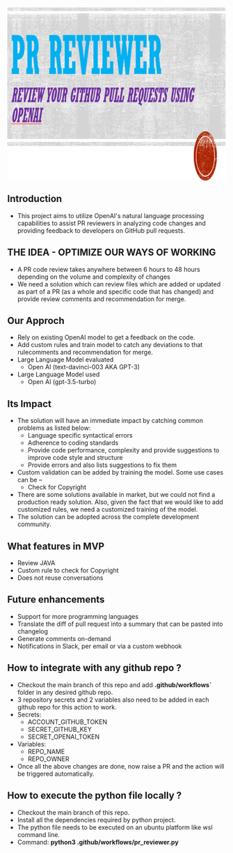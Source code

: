 <img align="center" height="400" src="https://github.com/Raghav-Bajaj/My-Programs/blob/main/pic1111.png"/>

## Introduction
- This project aims to utilize OpenAI's natural language processing capabilities to assist PR reviewers in analyzing code changes and providing feedback to developers on GitHub pull requests.

## THE IDEA - OPTIMIZE OUR WAYS OF WORKING
- A PR code review takes anywhere between 6 hours to 48 hours depending on the volume and complexity of changes
- We need a solution which can review files which are added or updated as part of a PR (as a whole and specific code that has changed) and provide review comments and recommendation for merge.

## Our Approch 
- Rely on existing OpenAI model to get a feedback on the code.
- Add custom rules and train model to catch any deviations to that rulecomments and recommendation for merge.
- Large Language Model evaluated
  - Open AI (text-davinci-003 AKA GPT-3)
- Large Language Model used
  - Open AI (gpt-3.5-turbo)
 
 ## Its Impact
 - The solution will have an immediate impact by catching common problems as listed below:
   - Language specific syntactical errors
   - Adherence to coding standards
   - Provide code performance, complexity and provide suggestions to improve code style and structure
   - Provide errors and also lists suggestions to fix them
 - Custom validation can be added by training the model. Some use cases can be –
   - Check for Copyright
 - There are some solutions available in market, but we could not find a production ready solution. Also, given the fact that we would like to add customized rules, we need a customized training of the model.
- The solution can be adopted across the complete development community.

## What features in MVP 
- Review JAVA
- Custom rule to check for Copyright
- Does not reuse conversations

## Future enhancements
- Support for more programming languages
- Translate the diff of pull request into a summary that can be pasted into changelog
- Generate comments on-demand
- Notifications in Slack, per email or via a custom webhook

## How to integrate with any github repo ?
- Checkout the main branch of this repo and add **.github/workflows`** folder in any desired github repo.
- 3 repository secrets and 2 variables also need to be added in each github repo for this action to work.
 - Secrets:
	- ACCOUNT_GITHUB_TOKEN
	- SECRET_GITHUB_KEY
	- SECRET_OPENAI_TOKEN
 - Variables:
	- REPO_NAME
	- REPO_OWNER
- Once all the above changes are done, now raise a PR and the action will be triggered automatically.

## How to execute the python file locally ?
- Checkout the main branch of this repo.
- Install all the dependencies required by python project.
- The python file needs to be executed on an ubuntu platform like wsl command line.
- Command: **python3 .github/workflows/pr_reviewer.py**